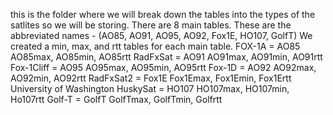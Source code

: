 this is the folder where we will break down the tables into the types of the satlites so we will be storing.
There are 8  main tables. These are the abbreviated names -  (AO85, AO91, AO95, AO92, Fox1E, HO107, GolfT)
We created a min, max, and rtt tables for each main table.
FOX-1A = AO85 
AO85max, AO85min, AO85rtt
RadFxSat = AO91
AO91max, AO91min, AO91rtt
Fox-1Cliff = AO95
AO95max, AO95min, AO95rtt
Fox-1D = AO92
AO92max, AO92min, AO92rtt
RadFxSat2 = Fox1E
Fox1Emax, Fox1Emin, Fox1Ertt
University of Washington HuskySat = HO107
HO107max, HO107min, Ho107rtt
Golf-T = GolfT
GolfTmax, GolfTmin, Golfrtt
